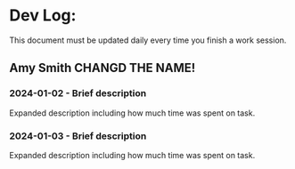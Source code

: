 # Dev Log:

This document must be updated daily every time you finish a work session.

## Amy Smith CHANGD THE NAME!

### 2024-01-02 - Brief description
Expanded description including how much time was spent on task.

### 2024-01-03 - Brief description
Expanded description including how much time was spent on task.
